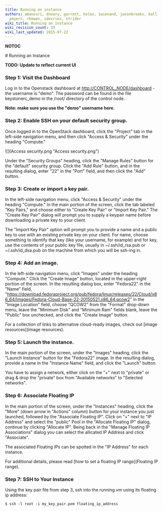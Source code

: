 ```yaml
---
title: Running an instance
authors: amansuri, dneary, garrett, holms, iwienand, jasonbrooks, kallies, mattdm,
  pmyers, rbowen, sdevries, strider
wiki_title: Running an instance
wiki_revision_count: 33
wiki_last_updated: 2015-07-22
---
```


__NOTOC__

<div class="bg-boxes bg-boxes-single">
<div class="row">
<div class="offset3 span8 pull-s">
# Running an Instance

**TODO: Update to reflect current UI**

### Step 1: Visit the Dashboard

Log in to the Openstack dashboard at <http://CONTROL_NODE/dashboard> - the username is "demo". The password can be found in the file keystonerc_demo in the /root/ directory of the control node.

**Note: make sure you use the "demo" username here.**

### Step 2: Enable SSH on your default security group.

Once logged in to the OpenStack dashboard, click the "Project" tab in the left-side navigation menu, and then click "Access & Security" under the heading "Compute."

![](Access security.png "Access security.png")

Under the "Security Groups" heading, click the "Manage Rules" button for the "default" security group. Click the "Add Rule" button, and in the resulting dialog, enter "22" in the "Port" field, and then click the "Add" button.

### Step 3: Create or import a key pair.

In the left-side navigation menu, click "Access & Security" under the heading "Compute." In the main portion of the screen, click the tab labeled "Key Pairs," and choose either to "Create Key Pair" or "Import Key Pair." The "Create Key Pair" dialog will prompt you to supply a keypair name before downloading a private key to your client.

The "Import Key Pair" option will prompt you to provide a name and a public key to use with an existing private key on your client. For name, choose something to identify that key (like your username, for example) and for key, use the contents of your public key file, usually in ~/.ssh/id_rsa.pub or ~/.ssh/id_dsa.pub on the machine from which you will be ssh-ing in.

### Step 4: Add an image.

In the left-side navigation menu, click "Images" under the heading "Compute." Click the "Create Image" button, located in the upper-right portion of the screen. In the resulting dialog box, enter "Fedora22" in the "Name" field, "[<https://download.fedoraproject.org/pub/fedora/linux/releases/22/Cloud/x86_64/Images/Fedora-Cloud-Base-22-20150521.x86_64.qcow2>](https://download.fedoraproject.org/pub/fedora/linux/releases/22/Cloud/x86_64/Images/Fedora-Cloud-Base-22-20150521.x86_64.qcow2)" in the "Image Location" field, choose "QCOW2" from the "Format" drop-down menu, leave the "Minimum Disk" and "Minimum Ram" fields blank, leave the "Public" box unchecked, and click the "Create Image" button.

For a collection of links to alternative cloud-ready images, check out [image resources](image resources).

### Step 5: Launch the instance.

In the main portion of the screen, under the "Images" heading, click the "Launch Instance" button for the "Fedora22" image. In the resulting dialog, provide a name in the "Instance Name" field, and click the "Launch" button.

You have to assign a network, either click on the "+" next to "private" or drag & drop the "private" box from "Available networks" to "Selected networks".

### Step 6: Associate Floating IP

In the main portion of the screen, under the "Instances" heading, click the "More" (down arrow in "Actions" column) button for your instance you just launched, followed by the "Associate Floating IP". Click on "+" next to "IP Address" and select the "public" Pool in the "Allocate Floating IP" dialog, continue by clicking "Allocate IP". Being back in the "Manage Floating IP Associations" dialog you can select the allicated IP Address and click "Associate".

The associated Floating IPs can be spotted in the "IP Address" for each instance.

For additional details, please read [how to set a floating IP range](Floating IP range).

### Step 7: SSH to Your Instance

Using the key pair file from step 3, ssh into the running vm using its floating ip address:

    $ ssh -l root -i my_key_pair.pem floating_ip_address
